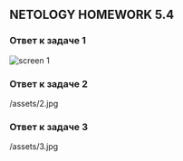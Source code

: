 ## NETOLOGY HOMEWORK 5.4

### Ответ к задаче 1

![screen 1](/assets/1.jpg)

### Ответ к задаче 2

/assets/2.jpg

### Ответ к задаче 3

/assets/3.jpg


